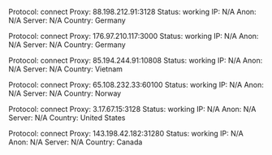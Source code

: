Protocol: connect
Proxy: 88.198.212.91:3128
Status: working
IP: N/A
Anon: N/A
Server: N/A
Country: Germany

Protocol: connect
Proxy: 176.97.210.117:3000
Status: working
IP: N/A
Anon: N/A
Server: N/A
Country: Germany

Protocol: connect
Proxy: 85.194.244.91:10808
Status: working
IP: N/A
Anon: N/A
Server: N/A
Country: Vietnam

Protocol: connect
Proxy: 65.108.232.33:60100
Status: working
IP: N/A
Anon: N/A
Server: N/A
Country: Norway

Protocol: connect
Proxy: 3.17.67.15:3128
Status: working
IP: N/A
Anon: N/A
Server: N/A
Country: United States

Protocol: connect
Proxy: 143.198.42.182:31280
Status: working
IP: N/A
Anon: N/A
Server: N/A
Country: Canada

